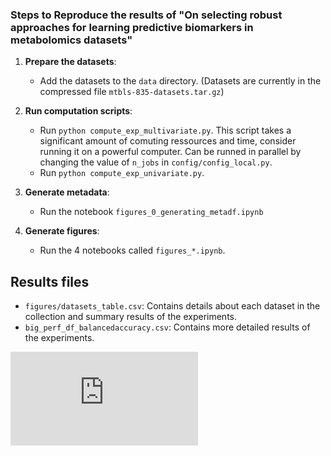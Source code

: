 ### Steps to Reproduce the results of "On selecting robust approaches for learning predictive biomarkers in metabolomics datasets"

1. **Prepare the datasets**:
   - Add the datasets to the `data` directory. (Datasets are currently in the compressed file `mtbls-835-datasets.tar.gz`)

2. **Run computation scripts**:
   - Run `python compute_exp_multivariate.py`. This script takes a significant amount of comuting ressources and time, consider running it on a powerful computer. Can be runned in parallel by changing the value of `n_jobs` in `config/config_local.py`.
   - Run `python compute_exp_univariate.py`.

3. **Generate metadata**:
   - Run the notebook `figures_0_generating_metadf.ipynb`

4. **Generate figures**:
   - Run the 4 notebooks called `figures_*.ipynb`.

## Results files

- `figures/datasets_table.csv`: Contains details about each dataset in the collection and summary results of the experiments.
- `big_perf_df_balancedaccuracy.csv`: Contains more detailed results of the experiments.

![Work overview diagram](https://github.com/thibgo/onselectingrobustapproachesinmetabolomics/blob/main/figures/figure_work_overview.pdf)
